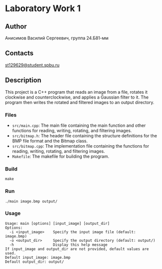 # Laboratory Work 1

## Author

Анисимов Василий Сергеевич, группа 24.Б81-мм

## Contacts

st129629@student.spbu.ru

## Description

This project is a C++ program that reads an image from a file, rotates it clockwise and counterclockwise, and applies a Gaussian filter to it. The program then writes the rotated and filtered images to an output directory.

### Files

- `src/main.cpp`: The main file containing the main function and other functions for reading, writing, rotating, and filtering images.
- `src/bitmap.h`: The header file containing the structure definitions for the BMP file format and the Bitmap class.
- `src/bitmap.cpp`: The implementation file containing the functions for reading, writing, rotating, and filtering images.
- `Makefile`: The makefile for building the program.

### Build

```
make
```

### Run

```
./main image.bmp output/
```

### Usage

```
Usage: main [options] [input_image] [output_dir]
Options:
  -i <input_image>    Specify the input image file (default: image.bmp)
  -o <output_dir>     Specify the output directory (default: output/)
  -h                  Display this help message
If input_image and output_dir are not provided, default values are used.
Default input_image: image.bmp
Default output_dir: output/
```